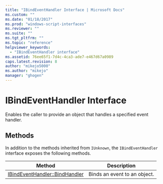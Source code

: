 ```yaml
---
title: "IBindEventHandler Interface | Microsoft Docs"
ms.custom: ""
ms.date: "01/18/2017"
ms.prod: "windows-script-interfaces"
ms.reviewer: ""
ms.suite: ""
ms.tgt_pltfrm: ""
ms.topic: "reference"
helpviewer_keywords: 
  - "IBindEventHandler interface"
ms.assetid: 76ee65f1-7d4c-4ca3-ade7-e467d67a0989
caps.latest.revision: 8
author: "mikejo5000"
ms.author: "mikejo"
manager: "ghogen"
---
```

# IBindEventHandler Interface
Enables the caller to provide an object that handles a specified event handler.  
  
## Methods  
 In addition to the methods inherited from `IUnknown`, the `IBindEventHandler` interface exposes the following methods.  
  
|Method|Description|  
|------------|-----------------|  
|[IBindEventHandler::BindHandler](../../winscript/reference/ibindeventhandler-bindhandler.md)|Binds an event to an object.|